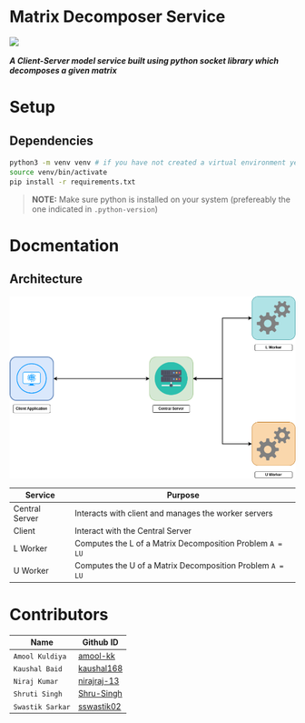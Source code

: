 # Matrix Decomposer Service

<img src="https://img.shields.io/badge/Python-14354C?style=for-the-badge&logo=python&logoColor=white"/>

**_A Client-Server model service built using python socket library which decomposes a given matrix_**

# Setup

## Dependencies

```sh
python3 -m venv venv # if you have not created a virtual environment yet
source venv/bin/activate
pip install -r requirements.txt
```

> **NOTE:** Make sure python is installed on your system (prefereably the one indicated in `.python-version`)


# Docmentation

## Architecture

<img src="./docs/img/architecture.png" width="1024px"/>

| Service        | Purpose                                                   |
| -------------- | --------------------------------------------------------- |
| Central Server | Interacts with client and manages the worker servers      |
| Client         | Interact with the Central Server                          |
| L Worker       | Computes the L of a Matrix Decomposition Problem `A = LU` |
| U Worker       | Computes the U of a Matrix Decomposition Problem `A = LU` |

# Contributors

| Name             | Github ID                                     |
| ---------------- | --------------------------------------------- |
| `Amool Kuldiya`  | [amool-kk](https://github.com/Amool-kk)       |
| `Kaushal Baid`   | [kaushal168](https://github.com/kaushal168)   |
| `Niraj Kumar`    | [nirajraj-13](https://github.com/nirajraj-13) |
| `Shruti Singh`   | [Shru-Singh](https://github.com/Shru-Singh)   |
| `Swastik Sarkar` | [sswastik02](https://github.com/sswastik02)   |
